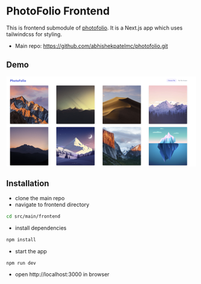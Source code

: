 # PhotoFolio Frontend

This is frontend submodule of [photofolio](https://github.com/abhishekpatelmc/photofolio.git). It is a Next.js app which uses tailwindcss for styling.

- Main repo: https://github.com/abhishekpatelmc/photofolio.git

## Demo
<img src="./PhotoFolio-Demo.png" alt="alt text" title="PhotoFolio Demo" width="800"/>

## Installation

- clone the main repo
- navigate to frontend directory

```bash
cd src/main/frontend
```

- install dependencies

```bash
npm install
```

- start the app

```bash
npm run dev
```

- open http://localhost:3000 in browser
